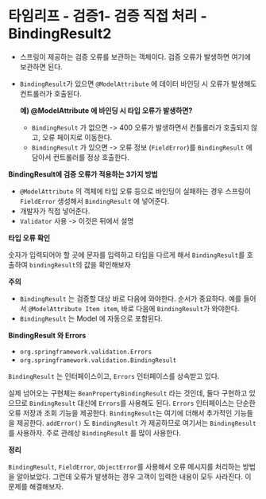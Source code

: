 # 타임리프 - 검증1- 검증 직접 처리 - BindingResult2

* 스프링이 제공하는 검증 오류를 보관하는 객체이다. 검증 오류가 발생하면 여기에 보관하면 된다.

* `BindingResult`가 있으면 `@ModelAttribute` 에 데이터 바인딩 시 오류가 발생해도 컨트롤러가 호출된다.

  **예) @ModelAttribute 에 바인딩 시 타입 오류가 발생하면?**

  * `BindingResult` 가 없으면 -> 400 오류가 발생하면서 컨틀롤러가 호출되지 않고, 오류 페이지로 이동한다.
  * `BindingResult` 가 있으면 -> 오류 정보 (`FieldError`)를 `BindingResult` 에 담아서 컨트롤러를 정상 호출한다.



**BindingResult에 검증 오류가 적용하는 3가지 방법**

* `@ModelAttribute` 의 객체에 타입 오류 등으로 바인딩이 실패하는 경우 스프링이 `FieldError` 생성해서 `BindingResult` 에 넣어준다.
* 개발자가 직접 넣어준다.
* `Validator` 사용 -> 이것은 뒤에서 설명



**타입 오류 확인**

숫자가 입력되어야 할 곳에 문자를 입력하고 타입을 다르게 해서 `BindingResult`를 호출하여 `bindingResult`의 값을 확인해보자



**주의**

* `BindingResult` 는 검증할 대상 바로 다음에 와야한다. 순서가 중요하다. 예를 들어서 `@ModelAttribute Item item`, 바로 다음에 `BindingResult`가 와야한다.
* `BindingResult` 는 Model 에 자동으로 포함된다.



**BindingResult 와 Errors**

* `org.springframework.validation.Errors`
* `org.springframework.validation.BindingResult`



`BindingResult` 는 인터페이스이고, `Errors` 인터페이스를 상속받고 있다.

실제 넘어오는 구현체는 `BeanPropertyBindingResult` 라는 것인데, 둘다 구현하고 있으므로 `BindingResult` 대신에 `Errors`를 사용해도 된다. `Errors` 인터페이스는 단순한 오류 저장과 조회 기능을 제공한다. `BindingResult`는 여기에 더해서 추가적인 기능들을 제공한다. `addError()` 도 `BindingResult` 가 제공하므로 여기서는 `BindingResult`를 사용하자. 주로 관례상 `BindingResult` 를 많이 사용한다.



**정리** 

`BindingResult`, `FieldError`, `ObjectError`를 사용해서 오류 메시지를 처리하는 방법을 알아보았다. 그런데 오류가 발생하는 경우 고객이 입력한 내용이 모두 사라진다. 이 문제를 해결해보자.

